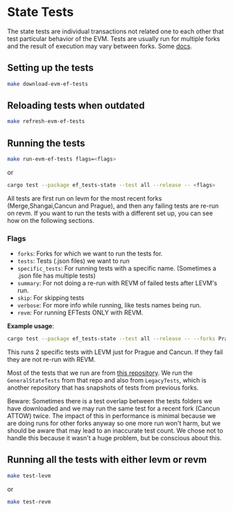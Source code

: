 # State Tests

The state tests are individual transactions not related one to each other that test particular behavior of the EVM. Tests are usually run for multiple forks and the result of execution may vary between forks.
Some [docs](https://ethereum.github.io/execution-spec-tests/main/consuming_tests/state_test/).

## Setting up the tests

```bash
make download-evm-ef-tests
```

## Reloading tests when outdated

```bash
make refresh-evm-ef-tests
```

## Running the tests

```bash
make run-evm-ef-tests flags=<flags>
```
or
```bash
cargo test --package ef_tests-state --test all --release -- <flags>
```

All tests are first run on levm for the most recent forks (Merge,Shangai,Cancun and Prague), and then any failing tests are re-run on revm. If you want to run the tests with a different set up, you can see how on the following sections.

### Flags
- `forks`: Forks for which we want to run the tests for.
- `tests`: Tests (.json files) we want to run
- `specific_tests`: For running tests with a specific name. (Sometimes a .json file has multiple tests)
- `summary`: For not doing a re-run with REVM of failed tests after LEVM's run.
- `skip`: For skipping tests
- `verbose`: For more info while running, like tests names being run.
- `revm`: For running EFTests ONLY with REVM.


**Example usage**: 
```bash
cargo test --package ef_tests-state --test all --release -- --forks Prague,Cancun --summary --tests push0.json,invalidAddr.json
```
This runs 2 specific tests with LEVM just for Prague and Cancun. If they fail they are not re-run with REVM.

Most of the tests that we run are from [this repository](https://github.com/ethereum/tests). We run the `GeneralStateTests` from that repo and also from `LegacyTests`, which is another repository that has snapshots of tests from previous forks. 


Beware: Sometimes there is a test overlap between the tests folders we have downloaded and we may run the same test for a recent fork (Cancun ATTOW) twice. The impact of this in performance is minimal because we are doing runs for other forks anyway so one more run won't harm, but we should be aware that may lead to an inaccurate test count. We chose not to handle this because it wasn't a huge problem, but be conscious about this.

## Running all the tests with either levm or revm

```bash
make test-levm
```
or
```bash
make test-revm
```
